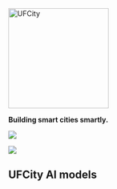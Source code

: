 <div class="view">
<img src="https://makleyston-ufc.github.io/ufcity/assets/img/ufcity-logo.png" alt="UFCity" width="200"/>
<p><b>Building smart cities smartly.</b></p>
</div>

<div class="view">
  <a href="https://makleyston-ufc.github.io/ufcity"> <img src="https://img.shields.io/badge/UFCity_webpage-0076D6?style=for-the-badge&logo=internetexplorer&logoColor=white"> </a>

  <a href="https://github.com/makleyston-ufc/ufcity-ai-models"> <img src="https://img.shields.io/badge/View_on_GitHub-181717?style=for-the-badge&logo=github&logoColor=white"> </a>
</div>

## UFCity AI models
